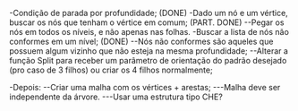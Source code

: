 -Condição de parada por profundidade; (DONE)
-Dado um nó e um vértice, buscar os nós que tenham o vértice em comum; (PART. DONE)
--Pegar os nós em todos os níveis, e não apenas nas folhas.
-Buscar a lista de nós não conformes em um nível; (DONE)
--Nós não conformes são aqueles que possuem algum vizinho que não esteja na
  mesma profundidade;
--Alterar a função Split para receber um parâmetro de orientação do padrão
  desejado (pro caso de 3 filhos) ou criar os 4 filhos normalmente;

-Depois:
--Criar uma malha com os vértices + arestas;
---Malha deve ser independente da árvore.
---Usar uma estrutura tipo CHE?
